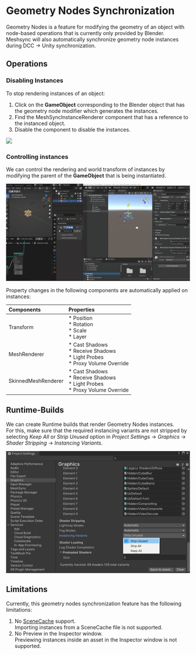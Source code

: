 # Geometry Nodes Synchronization

Geometry Nodes is a feature for modifying the geometry of an object with node-based operations that 
is currently only provided by Blender.   
Meshsync will also automatically synchronize geometry node instances during DCC &rarr; Unity synchronization.

## Operations

### Disabling Instances

To stop rendering instances of an object:
1. Click on the **GameObject** corresponding to the Blender object that has the geometry node modifier which generates the instances. 
2. Find the MeshSyncInstanceRenderer component that has a reference to the instanced object. 
3. Disable the component to disable the instances.

![](images/GeometryNodesDisable.gif)

### Controlling instances

We can control the rendering and world transform of instances by modifying the parent of the **GameObject** that 
is being instantiated.

![Menu](images/GeometryNodesMove.gif)

Property changes in the following components are automatically applied on instances:

|**Components** |**Properties** |
|:---                 |:---|
| Transform           | * Position <br/> * Rotation <br/> * Scale <br/> * Layer|
| MeshRenderer        | * Cast Shadows  <br/> * Receive Shadows <br/> * Light Probes <br/> * Proxy Volume Override|
| SkinnedMeshRenderer | * Cast Shadows <br/> * Receive Shadows <br/> * Light Probes <br/> * Proxy Volume Override|

## Runtime-Builds

We can create Runtime builds that render Geometry Nodes instances.      
For this, make sure that the required instancing variants are not stripped by 
selecting _Keep All_ or _Strip Unused_ option in _Project Settings_ &rarr; _Graphics_ &rarr; _Shader Stripping_ &rarr; _Instancing Variants_.

![](images/ProjectSettingsInstancingVariants.png)

## Limitations

Currently, this geometry nodes synchronization feature has the following limitations:
1. No [SceneCache](SceneCache.md) support.    
   Importing instances from a SceneCache file is not supported.
2. No Preview in the Inspector window.   
   Previewing instances inside an asset in the Inspector window is not supported.   
